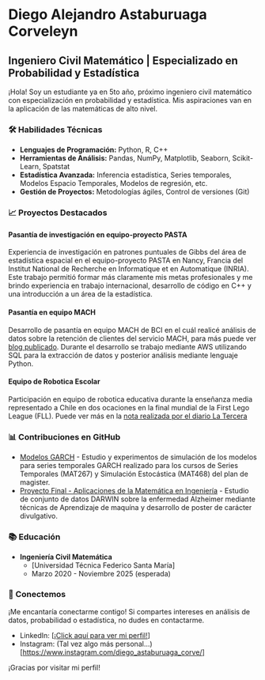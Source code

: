 # Diego Alejandro Astaburuaga Corveleyn

## Ingeniero Civil Matemático | Especializado en Probabilidad y Estadística

¡Hola! Soy un estudiante ya en 5to año, próximo ingeniero civil matemático con especialización en probabilidad y estadística. Mis aspiraciones van en la aplicación de las matemáticas de alto nivel.

### 🛠️ Habilidades Técnicas

- **Lenguajes de Programación:** Python, R, C++
- **Herramientas de Análisis:** Pandas, NumPy, Matplotlib, Seaborn, Scikit-Learn, Spatstat
- **Estadística Avanzada:** Inferencia estadística, Series temporales, Modelos Espacio Temporales, Modelos de regresión, etc.
- **Gestión de Proyectos:** Metodologías ágiles, Control de versiones (Git)

### 📈 Proyectos Destacados

#### Pasantía de investigación en equipo-proyecto PASTA
Experiencia de investigación en patrones puntuales de Gibbs del área de estadística espacial en el equipo-proyecto PASTA en Nancy, Francia del Institut National de Recherche en Informatique et en Automatique (INRIA). Este trabajo permitió formar más claramente mis metas profesionales y me brindo experiencia en trabajo internacional, desarrollo de código en C++ y una introducción a un área de la estadística.

#### Pasantía en equipo MACH
Desarrollo de pasantía en equipo MACH de BCI en el cuál realicé análisis de datos sobre la retención de clientes del servicio MACH, para más puede ver [blog publicado](https://medium.com/machticables/el-desafío-de-determinar-cuándo-un-cliente-ha-dejado-de-utilizar-tu-servicio-d5aa79a02149). Durante el desarrollo se trabajo mediante AWS utilizando SQL para la extracción de datos y posterior análisis mediante lenguaje Python.

#### Equipo de Robotica Escolar
Participación en equipo de robotica educativa durante la enseñanza media representado a Chile en dos ocaciones en la final mundial de la First Lego League (FLL). Puede ver más en la [nota realizada por el diario La Tercera](https://www.latercera.com/tendencias/noticia/talca-houston-gracias-los-robots/199717/)

### 📊 Contribuciones en GitHub

- [Modelos GARCH](https://github.com/Diego-Astaburuaga/Modelos-GARCH) - Estudio y experimentos de simulación de los modelos para series temporales GARCH realizado para los cursos de Series Temporales (MAT267) y Simulación Estocástica (MAT468) del plan de magister.
- [Proyecto Final - Aplicaciones de la Matemática en Ingeniería](https://github.com/Diego-Astaburuaga/Proyecto-Final-MAT281) - Estudio de conjunto de datos DARWIN sobre la enfermedad Alzheimer mediante técnicas de Aprendizaje de maquína y desarrollo de poster de carácter divulgativo.

### 📚 Educación

- **Ingeniería Civil Matemática**
  - [Universidad Técnica Federico Santa María]
  - Marzo 2020 - Noviembre 2025 (esperada)

### 🤝 Conectemos

¡Me encantaría conectarme contigo! Si compartes intereses en análisis de datos, probabilidad o estadística, no dudes en contactarme.

- LinkedIn: [[¡Click aquí para ver mi perfil!](https://www.linkedin.com/in/diego-alejandro-astaburuaga-corveleyn-496336256/)]
- Instagram:  (Tal vez algo más personal...)[https://www.instagram.com/diego_astaburuaga_corve/]

¡Gracias por visitar mi perfil!


<!--
**Diego-Astaburuaga/Diego-Astaburuaga** is a ✨ _special_ ✨ repository because its `README.md` (this file) appears on your GitHub profile.

Here are some ideas to get you started:

- 🔭 I’m currently working on ...
- 🌱 I’m currently learning ...
- 👯 I’m looking to collaborate on ...
- 🤔 I’m looking for help with ...
- 💬 Ask me about ...
- 📫 How to reach me: ...
- 😄 Pronouns: ...
- ⚡ Fun fact: ...
-->
